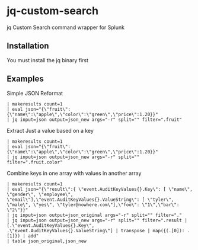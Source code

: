 # jq-custom-search
jq Custom Search command wrapper for Splunk

## Installation
You must install the jq binary first

## Examples
Simple JSON Reformat
```
| makeresults count=1
| eval json="{\"fruit\":{\"name\":\"apple\",\"color\":\"green\",\"price\":1.20}}"
| jq input=json output=json_new args="-r" split="" filter=".fruit"
```
Extract Just a value based on a key
```
| makeresults count=1
| eval json="{\"fruit\":{\"name\":\"apple\",\"color\":\"green\",\"price\":1.20}}"
| jq input=json output=json_new args="-r" split="" filter=".fruit.color"
```
Combine keys in one array with values in another array
```
| makeresults count=1
| eval json="{\"result\":{ \"event.AuditKeyValues{}.Key\": [ \"name\", \"gender\", \"employee\", \"email\"],\"event.AuditKeyValues{}.ValueString\": [ \"tyler\", \"male\", \"yes\", \"tyler@nowhere.com\"],\"foo\": \"1\",\"bar\": \"2\"}}"
| jq input=json output=json_original args="-r" split="" filter="."
| jq input=json output=json_new args="-r" split="" filter=".result | [.\"event.AuditKeyValues{}.Key\", .\"event.AuditKeyValues{}.ValueString\"] | transpose | map({(.[0]): .[1]}) | add"
| table json_original,json_new
```

